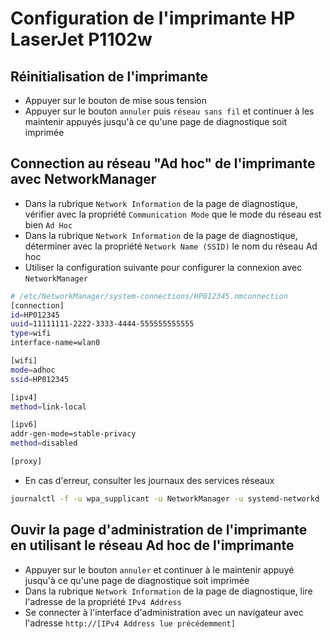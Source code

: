 # Configuration de l'imprimante HP LaserJet P1102w

## Réinitialisation de l'imprimante

- Appuyer sur le bouton de mise sous tension
- Appuyer sur le bouton `annuler` puis `réseau sans fil` et continuer à les maintenir appuyés jusqu'à ce qu'une page de diagnostique soit imprimée

## Connection au réseau "Ad hoc" de l'imprimante avec NetworkManager

- Dans la rubrique `Network Information` de la page de diagnostique, vérifier avec la propriété `Communication Mode` que le mode du réseau est bien `Ad Hoc`
- Dans la rubrique `Network Information` de la page de diagnostique, déterminer avec la propriété `Network Name (SSID)` le nom du réseau Ad hoc 
- Utiliser la configuration suivante pour configurer la connexion avec `NetworkManager`

```bash
# /etc/NetworkManager/system-connections/HP012345.nmconnection
[connection]
id=HP012345
uuid=11111111-2222-3333-4444-555555555555
type=wifi
interface-name=wlan0

[wifi]
mode=adhoc
ssid=HP012345

[ipv4]
method=link-local

[ipv6]
addr-gen-mode=stable-privacy
method=disabled

[proxy]
```

- En cas d'erreur, consulter les journaux des services réseaux
```bash
journalctl -f -u wpa_supplicant -u NetworkManager -u systemd-networkd
```


## Ouvir la page d'administration de l'imprimante en utilisant le réseau Ad hoc de l'imprimante

- Appuyer sur le bouton `annuler` et continuer à le maintenir appuyé jusqu'à ce qu'une page de diagnostique soit imprimée
- Dans la rubrique `Network Information` de la page de diagnostique, lire l'adresse de la propriété `IPv4 Address`
- Se connecter à l'interface d'administration avec un navigateur avec l'adresse `http://[IPv4 Address lue précédemment]`

